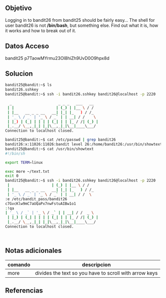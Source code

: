 
## Objetivo
Logging in to bandit26 from bandit25 should be fairly easy… The shell for user bandit26 is not **/bin/bash**, but something else. Find out what it is, how it works and how to break out of it.
## Datos Acceso
bandit25
p7TaowMYrmu23Ol8hiZh9UvD0O9hpx8d

## Solucion
```bash
bandit25@bandit:~$ ls
bandit26.sshkey
bandit25@bandit:~$ ssh -i bandit26.sshkey bandit26@localhost -p 2220

  _                     _ _ _   ___   __  
 | |                   | (_) | |__ \ / /  
 | |__   __ _ _ __   __| |_| |_   ) / /_  
 | '_ \ / _` | '_ \ / _` | | __| / /    \ 
 | |_) | (_| | | | | (_| | | |_ / /| (_) |
 |_.__/ \__,_|_| |_|\__,_|_|\__|____\___/ 
Connection to localhost closed.

bandit25@bandit:~$ cat /etc/passwd | grep bandit26
bandit26:x:11026:11026:bandit level 26:/home/bandit26:/usr/bin/showtext
bandit25@bandit:~$ cat /usr/bin/showtext
#!/bin/sh

export TERM=linux

exec more ~/text.txt
exit 0
bandit25@bandit:~$ ssh -i bandit26.sshkey bandit26@localhost -p 2220
 |                   | (_) | |__ \ / /  
 | |__   __ _ _ __   __| |_| |_   ) / /_  
 | '_ \ / _` | '_ \ / _` | | __| / /  \ 
:e /etc/bandit_pass/bandit26
c7GvcKlw9mC7aUQaPx7nwFstuAIBw1o1
:!qa
| '_ \ / _` | '_ \ / _` | | __| / /  _ \ 
 | |_) | (_| | | | | (_| | | |_ / /| (_) |
 |_.__/ \__,_|_| |_|\__,_|_|\__|____\___/ 
Connection to localhost closed.




```
## Notas adicionales
| comando |  descripcion|
|---|----|
|more|divides the text so you have to scroll with arrow keys|



## Referencias



